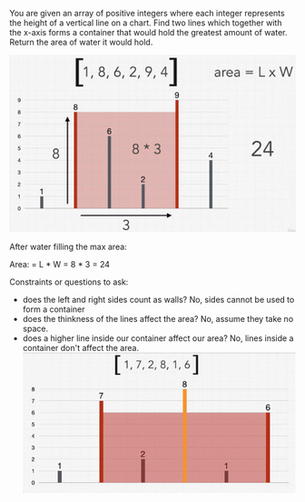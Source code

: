 You are given an array of positive integers where each integer represents the height of a vertical line on a chart. 
Find two lines which together with the x-axis forms a container that would hold the greatest amount of water. 
Return the area of water it would hold.

![img_2.png](img_2.png)

After water filling the max area:

Area: = L * W = 8 * 3 = 24

Constraints or questions to ask:
- does the left and right sides count as walls? No, sides cannot be used to form a container
- does the thinkness of the lines affect the area? No, assume they take no space.
- does a higher line inside our container affect our area? No, lines inside a container don't affect the area. ![img_3.png](img_3.png)